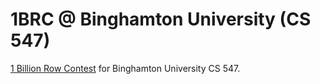 # 1BRC @ Binghamton University (CS 547)
[1 Billion Row Contest](https://github.com/gunnarmorling/1brc) 
for Binghamton University CS 547.